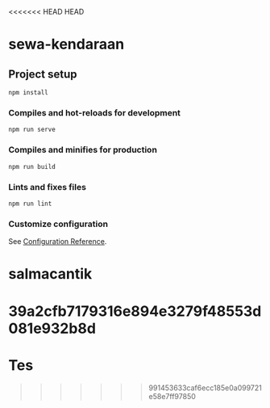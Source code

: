 <<<<<<< HEAD
HEAD
# sewa-kendaraan

## Project setup
```
npm install
```

### Compiles and hot-reloads for development
```
npm run serve
```

### Compiles and minifies for production
```
npm run build
```

### Lints and fixes files
```
npm run lint
```

### Customize configuration
See [Configuration Reference](https://cli.vuejs.org/config/).

# salmacantik
 39a2cfb7179316e894e3279f48553d081e932b8d
=======
# Tes
>>>>>>> 991453633caf6ecc185e0a099721e58e7ff97850
